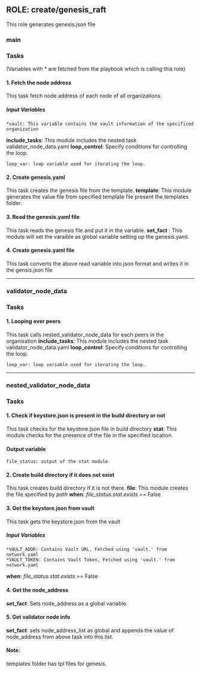 ## ROLE: create/genesis_raft
This role generates genesis.json file

### main
### Tasks
(Variables with * are fetched from the playbook which is calling this role)
#### 1. Fetch the node address
This task fetch node address of each node of all organizations.
##### Input Variables
    *vault: This variable contains the vault information of the specificed organization
**include_tasks**: This module includes the nested task validator_node_data.yaml
**loop_control**: Specify conditions for controlling the loop.
                
    loop_var: loop variable used for iterating the loop.

#### 2. Create genesis.yaml
This task creates the genesis file from the template.
**template**: This module generates the value file from specified template file present the templates folder.

#### 3. Read the genesis.yaml file
This task reads the genesis file and put it in the variable.
**set_fact** : This module will set the varaible as global variable setting up the genesis.yaml.

#### 4. Create genesis.yaml file
This task converts the above read variable into json format and writes it in the gensis.json file

------------

### validator_node_data
### Tasks

#### 1. Looping over peers
This task calls nested_validator_node_data for each peers in the organisation
**include_tasks**: This module includes the nested task validator_node_data.yaml
**loop_control**: Specify conditions for controlling the loop.
                
    loop_var: loop variable used for iterating the loop.

-----------------

### nested_validator_node_data
### Tasks

#### 1. Check if keystore.json is present in the build directory or not
This task checks for the keystore.json file in build directory
**stat**: This module checks for the presence of the file in the specified location.
#### Output variable
    file_status: output of the stat module

#### 2. Create build directory if it does not exist
This task creates build directory if it is not there.
**file**: This module creates the file specified by *path*
**when**: *file_status.stat.exists* == False

#### 3. Get the keystore.json from vault
This task gets the keystore.json from the vault
##### Input Variables

    *VAULT_ADDR: Contains Vault URL, Fetched using 'vault.' from network.yaml
    *VAULT_TOKEN: Contains Vault Token, Fetched using 'vault.' from network.yaml
**when**: *file_status.stat.exists* == False

#### 4. Get the node_address
**set_fact**: Sets node_address as a global variable.

#### 5. Get validator node info
**set_fact**: sets node_address_list as global and appends the value of node_address from above task into this list.

#### Note:
 templates folder has tpl files for genesis.